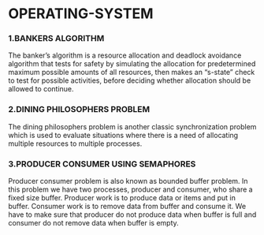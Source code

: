 <h1>OPERATING-SYSTEM</h1>
<h3>1.BANKERS ALGORITHM</h3>
<p>The banker’s algorithm is a resource allocation and deadlock avoidance algorithm that tests for safety by simulating 
the allocation for predetermined maximum possible amounts of all resources, then makes an “s-state” check 
to test for possible activities, before deciding whether allocation should be allowed to continue.</p>
<h3>2.DINING PHILOSOPHERS PROBLEM</h3>
<p>The dining philosophers problem is another classic synchronization problem which is used to evaluate situations where there is a need of allocating multiple resources to multiple processes.</p>
<h3>3.PRODUCER CONSUMER USING SEMAPHORES </h3>
<p>Producer consumer problem is also known as bounded buffer problem. In this problem we have two processes, producer and consumer, who share a fixed size buffer. Producer work is to produce data or items and put in buffer. Consumer work is to remove data from buffer and consume it. We have to make sure that producer do not produce data when buffer is full and consumer do not remove data when buffer is empty.</p>
